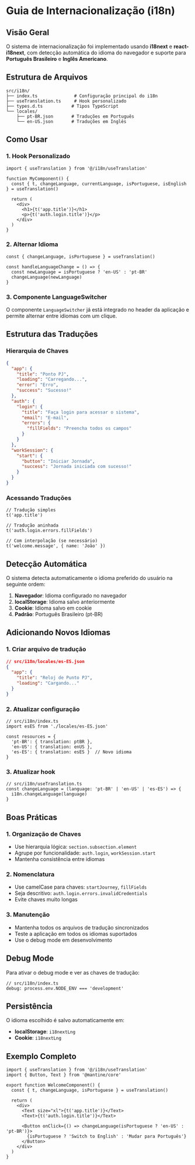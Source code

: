 # Guia de Internacionalização (i18n)

## Visão Geral

O sistema de internacionalização foi implementado usando **i18next** e **react-i18next**, com detecção automática do idioma do navegador e suporte para **Português Brasileiro** e **Inglês Americano**.

## Estrutura de Arquivos

```
src/i18n/
├── index.ts              # Configuração principal do i18n
├── useTranslation.ts     # Hook personalizado
├── types.d.ts           # Tipos TypeScript
└── locales/
    ├── pt-BR.json       # Traduções em Português
    └── en-US.json       # Traduções em Inglês
```

## Como Usar

### 1. Hook Personalizado

```tsx
import { useTranslation } from '@/i18n/useTranslation'

function MyComponent() {
  const { t, changeLanguage, currentLanguage, isPortuguese, isEnglish } = useTranslation()
  
  return (
    <div>
      <h1>{t('app.title')}</h1>
      <p>{t('auth.login.title')}</p>
    </div>
  )
}
```

### 2. Alternar Idioma

```tsx
const { changeLanguage, isPortuguese } = useTranslation()

const handleLanguageChange = () => {
  const newLanguage = isPortuguese ? 'en-US' : 'pt-BR'
  changeLanguage(newLanguage)
}
```

### 3. Componente LanguageSwitcher

O componente `LanguageSwitcher` já está integrado no header da aplicação e permite alternar entre idiomas com um clique.

## Estrutura das Traduções

### Hierarquia de Chaves

```json
{
  "app": {
    "title": "Ponto PJ",
    "loading": "Carregando...",
    "error": "Erro",
    "success": "Sucesso!"
  },
  "auth": {
    "login": {
      "title": "Faça login para acessar o sistema",
      "email": "E-mail",
      "errors": {
        "fillFields": "Preencha todos os campos"
      }
    }
  },
  "workSession": {
    "start": {
      "button": "Iniciar Jornada",
      "success": "Jornada iniciada com sucesso!"
    }
  }
}
```

### Acessando Traduções

```tsx
// Tradução simples
t('app.title')

// Tradução aninhada
t('auth.login.errors.fillFields')

// Com interpolação (se necessário)
t('welcome.message', { name: 'João' })
```

## Detecção Automática

O sistema detecta automaticamente o idioma preferido do usuário na seguinte ordem:

1. **Navegador**: Idioma configurado no navegador
2. **localStorage**: Idioma salvo anteriormente
3. **Cookie**: Idioma salvo em cookie
4. **Padrão**: Português Brasileiro (pt-BR)

## Adicionando Novos Idiomas

### 1. Criar arquivo de tradução

```json
// src/i18n/locales/es-ES.json
{
  "app": {
    "title": "Reloj de Punto PJ",
    "loading": "Cargando..."
  }
}
```

### 2. Atualizar configuração

```tsx
// src/i18n/index.ts
import esES from './locales/es-ES.json'

const resources = {
  'pt-BR': { translation: ptBR },
  'en-US': { translation: enUS },
  'es-ES': { translation: esES }  // Novo idioma
}
```

### 3. Atualizar hook

```tsx
// src/i18n/useTranslation.ts
const changeLanguage = (language: 'pt-BR' | 'en-US' | 'es-ES') => {
  i18n.changeLanguage(language)
}
```

## Boas Práticas

### 1. Organização de Chaves

- Use hierarquia lógica: `section.subsection.element`
- Agrupe por funcionalidade: `auth.login`, `workSession.start`
- Mantenha consistência entre idiomas

### 2. Nomenclatura

- Use camelCase para chaves: `startJourney`, `fillFields`
- Seja descritivo: `auth.login.errors.invalidCredentials`
- Evite chaves muito longas

### 3. Manutenção

- Mantenha todos os arquivos de tradução sincronizados
- Teste a aplicação em todos os idiomas suportados
- Use o debug mode em desenvolvimento

## Debug Mode

Para ativar o debug mode e ver as chaves de tradução:

```tsx
// src/i18n/index.ts
debug: process.env.NODE_ENV === 'development'
```

## Persistência

O idioma escolhido é salvo automaticamente em:
- **localStorage**: `i18nextLng`
- **Cookie**: `i18nextLng`

## Exemplo Completo

```tsx
import { useTranslation } from '@/i18n/useTranslation'
import { Button, Text } from '@mantine/core'

export function WelcomeComponent() {
  const { t, changeLanguage, isPortuguese } = useTranslation()
  
  return (
    <div>
      <Text size="xl">{t('app.title')}</Text>
      <Text>{t('auth.login.title')}</Text>
      
      <Button onClick={() => changeLanguage(isPortuguese ? 'en-US' : 'pt-BR')}>
        {isPortuguese ? 'Switch to English' : 'Mudar para Português'}
      </Button>
    </div>
  )
}
``` 